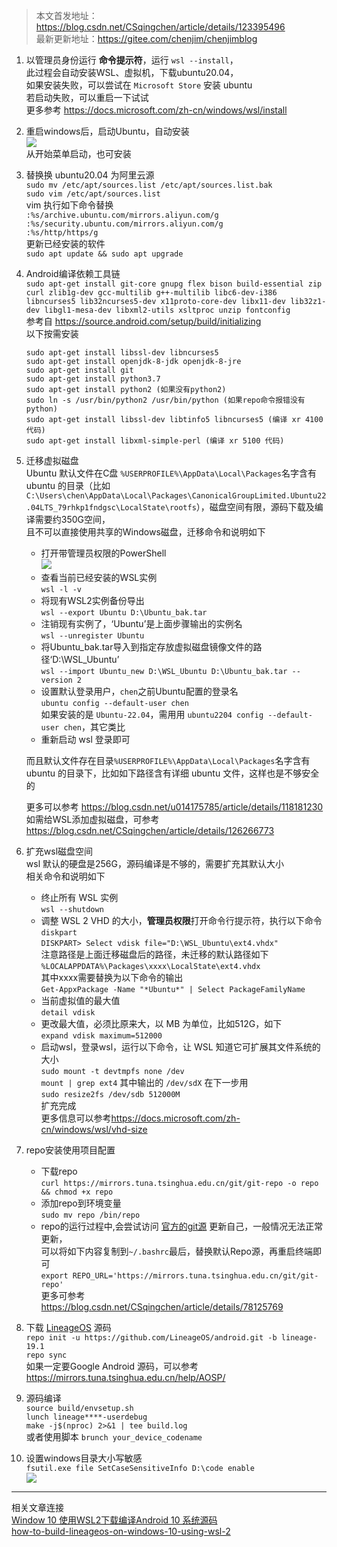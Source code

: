 
> 本文首发地址：<https://blog.csdn.net/CSqingchen/article/details/123395496>  
> 最新更新地址：<https://gitee.com/chenjim/chenjimblog>

1. 以管理员身份运行 **命令提示符**，运行 `wsl --install`，  
   此过程会自动安装WSL、虚拟机，下载ubuntu20.04，  
   如果安装失败，可以尝试在 `Microsoft Store` 安装 ubuntu  
   若启动失败，可以重启一下试试    
   更多参考 <https://docs.microsoft.com/zh-cn/windows/wsl/install>  

2. 重启windows后，启动Ubuntu，自动安装  
   ![](https://pic.chenjim.com/202403242341167.png-blog)  
   从开始菜单启动，也可安装  

3. 替换换 ubuntu20.04 为阿里云源    
   `sudo mv /etc/apt/sources.list /etc/apt/sources.list.bak`  
   `sudo vim /etc/apt/sources.list`  
   vim 执行如下命令替换  
   `:%s/archive.ubuntu.com/mirrors.aliyun.com/g`  
   `:%s/security.ubuntu.com/mirrors.aliyun.com/g`  
   `:%s/http/https/g`  
   更新已经安装的软件  
   `sudo apt update && sudo apt upgrade`   

4. Android编译依赖工具链  
   `sudo apt-get install git-core gnupg flex bison build-essential zip curl zlib1g-dev gcc-multilib g++-multilib libc6-dev-i386 libncurses5 lib32ncurses5-dev x11proto-core-dev libx11-dev lib32z1-dev libgl1-mesa-dev libxml2-utils xsltproc unzip fontconfig`  
   参考自  <https://source.android.com/setup/build/initializing>  
   以下按需安装
   ```
   sudo apt-get install libssl-dev libncurses5
   sudo apt-get install openjdk-8-jdk openjdk-8-jre
   sudo apt-get install git
   sudo apt-get install python3.7
   sudo apt-get install python2 (如果没有python2)
   sudo ln -s /usr/bin/python2 /usr/bin/python (如果repo命令报错没有python)
   sudo apt-get install libssl-dev libtinfo5 libncurses5 (编译 xr 4100 代码)
   sudo apt-get install libxml-simple-perl (编译 xr 5100 代码)
   ```
5. 迁移虚拟磁盘  
   Ubuntu 默认文件在C盘 `%USERPROFILE%\AppData\Local\Packages`名字含有 ubuntu 的目录（比如`C:\Users\chen\AppData\Local\Packages\CanonicalGroupLimited.Ubuntu22.04LTS_79rhkp1fndgsc\LocalState\rootfs`），磁盘空间有限，源码下载及编译需要约350G空间，  
   且不可以直接使用共享的Windows磁盘，迁移命令和说明如下    
   - 打开带管理员权限的PowerShell  
   ![](https://pic.chenjim.com/202403250056529.png-blog) 
   - 查看当前已经安装的WSL实例  
   `wsl -l -v`
   - 将现有WSL2实例备份导出  
   `wsl --export Ubuntu D:\Ubuntu_bak.tar`  
   - 注销现有实例了，‘Ubuntu’是上面步骤输出的实例名  
   `wsl --unregister Ubuntu`  
   - 将Ubuntu_bak.tar导入到指定存放虚拟磁盘镜像文件的路径‘D:\WSL_Ubuntu’  
   `wsl --import Ubuntu_new D:\WSL_Ubuntu D:\Ubuntu_bak.tar --version 2`  
   - 设置默认登录用户，`chen`之前Ubuntu配置的登录名   
   `ubuntu config --default-user chen`  
   如果安装的是 `Ubuntu-22.04`，需用用 `ubuntu2204 config --default-user chen`，其它类比    
   - 重新启动 wsl 登录即可  
  
   而且默认文件存在目录`%USERPROFILE%\AppData\Local\Packages`名字含有 ubuntu 的目录下，比如如下路径含有详细 ubuntu 文件，这样也是不够安全的  
  

   更多可以参考 <https://blog.csdn.net/u014175785/article/details/118181230>  
   如需给WSL添加虚拟磁盘，可参考  
   <https://blog.csdn.net/CSqingchen/article/details/126266773>  

6. 扩充wsl磁盘空间  
   wsl 默认的硬盘是256G，源码编译是不够的，需要扩充其默认大小  
   相关命令和说明如下   
   - 终止所有 WSL 实例  
     `wsl --shutdown`
   - 调整 WSL 2 VHD 的大小，**管理员权限**打开命令行提示符，执行以下命令  
   `diskpart`  
   `DISKPART> Select vdisk file="D:\WSL_Ubuntu\ext4.vhdx"`   
   注意路径是上面迁移磁盘后的路径，未迁移的默认路径如下  
   `%LOCALAPPDATA%\Packages\xxxx\LocalState\ext4.vhdx`  
   其中xxxx需要替换为以下命令的输出  
   `Get-AppxPackage -Name "*Ubuntu*" | Select PackageFamilyName`  
   - 当前虚拟值的最大值  
   `detail vdisk`  
   - 更改最大值，必须比原来大，以 MB 为单位，比如512G，如下  
   `expand vdisk maximum=512000`
   - 启动wsl，登录wsl，运行以下命令，让 WSL 知道它可扩展其文件系统的大小  
   `sudo mount -t devtmpfs none /dev`  
   `mount | grep ext4`       其中输出的 `/dev/sdX` 在下一步用  
   `sudo resize2fs /dev/sdb 512000M`    
   扩充完成   
   更多信息可以参考<https://docs.microsoft.com/zh-cn/windows/wsl/vhd-size>  

7. repo安装使用项目配置
   - 下载repo  
   `curl https://mirrors.tuna.tsinghua.edu.cn/git/git-repo -o repo && chmod +x repo`  
   - 添加repo到环境变量  
   `sudo mv repo /bin/repo`  
   - repo的运行过程中,会尝试访问 [官方的git源](https://gerrit.googlesource.com/git-repo) 更新自己，一般情况无法正常更新，  
   可以将如下内容复制到`~/.bashrc`最后，替换默认Repo源，再重启终端即可  
   `export REPO_URL='https://mirrors.tuna.tsinghua.edu.cn/git/git-repo'`  
   更多可参考 <https://blog.csdn.net/CSqingchen/article/details/78125769>

8. 下载 [LineageOS](https://github.com/LineageOS/) 源码  
`repo init -u https://github.com/LineageOS/android.git -b lineage-19.1`  
`repo sync`  
如果一定要Google Android 源码，可以参考 <https://mirrors.tuna.tsinghua.edu.cn/help/AOSP/>  


9. 源码编译  
`source build/envsetup.sh`  
`lunch lineage****-userdebug`  
`make -j$(nproc) 2>&1 | tee build.log `   
或者使用脚本  `brunch your_device_codename` 


10.  设置windows目录大小写敏感  
`fsutil.exe file SetCaseSensitiveInfo D:\code enable`   
![](https://pic.chenjim.com/202403250055062.png-blog)

----------

相关文章连接   
[Window 10 使用WSL2下载编译Android 10 系统源码](https://blog.csdn.net/baidu_24392053/article/details/119081623)  
[how-to-build-lineageos-on-windows-10-using-wsl-2](https://www.xda-developers.com/how-to-build-lineageos-on-windows-10-using-wsl-2/)  

